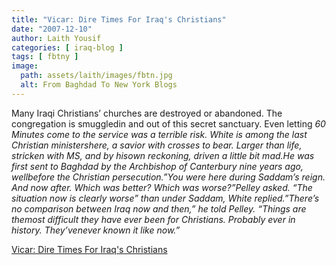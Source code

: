 ```yaml
---
title: "Vicar: Dire Times For Iraq's Christians"
date: "2007-12-10"
author: Laith Yousif
categories: [ iraq-blog ]
tags: [ fbtny ]
image:
  path: assets/laith/images/fbtn.jpg
  alt: From Baghdad To New York Blogs
---
```


Many Iraqi Christians’ churches are destroyed or abandoned. The congregation is smuggledin and out of this secret sanctuary. Even letting _60 Minutes come to the service was a terrible risk. White is among the last Christian ministershere, a savior with crosses to bear. Larger than life, stricken with MS, and by hisown reckoning, driven a little bit mad.He was first sent to Baghdad by the Archbishop of Canterbury nine years ago, wellbefore the Christian persecution.”You were here during Saddam’s reign. And now after. Which was better? Which was worse?”Pelley asked. “The situation now is clearly worse” than under Saddam, White replied.”There’s no comparison between Iraq now and then,” he told Pelley. “Things are themost difficult they have ever been for Christians. Probably ever in history. They’venever known it like now.”_  

  
[Vicar: Dire Times For Iraq's Christians](https://www.cbsnews.com/stories/2007/11/29/60minutes/main3553612.shtml)
